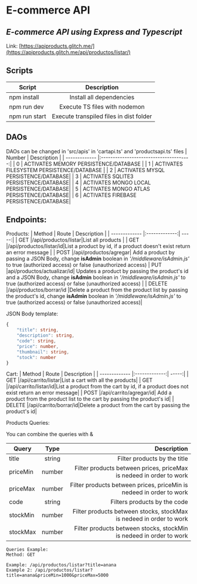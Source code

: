 # E-commerce API 
## _E-commerce API using Express and Typescript_

Link: [https://apiproducts.glitch.me/](https://apiproducts.glitch.me/api/productos/listar/)


## Scripts
| Script        | Description                            |
| ------------- |:--------------------------------------:|
| npm install   | Install all dependencies               |
| npm run dev   | Execute TS files with nodemon          | 
| npm run start | Execute transpiled files in dist folder|
## DAOs
DAOs can be changed in 'src/apis' in 'cartapi.ts' and 'productsapi.ts' files
| Number        | Description                            |
| ------------- |:--------------------------------------:|
| 0 | ACTIVATES MEMORY PERSISTENCE/DATABASE             |
| 1 | ACTIVATES FILESYSTEM PERSISTENCE/DATABASE          | 
| 2 | ACTIVATES MYSQL PERSISTENCE/DATABASE|
| 3 | ACTIVATES SQLITE3 PERSISTENCE/DATABASE|
| 4 | ACTIVATES MONGO LOCAL PERSISTENCE/DATABASE|
| 5 | ACTIVATES MONGO ATLAS PERSISTENCE/DATABASE|
| 6 | ACTIVATES FIREBASE PERSISTENCE/DATABASE|

## Endpoints:
Products:
| Method       | Route          | Description  |
| ------------- |:-------------:| -----:|
| GET     |/api/productos/listar|List all products |
| GET     |/api/productos/listar/id|List a product by id, if a product doesn't exist return an error message |
| POST    |/api/productos/agregar| Add a product by passing a JSON Body, change **isAdmin** boolean in *'/middleware/isAdmin.js'* to true (authorized access) or false (unauthorized access)
| PUT     |api/productos/actualizar/id| Updates a product by passing the product's id and a JSON Body, change **isAdmin** boolean in *'/middleware/isAdmin.js'* to true (authorized access) or false (unauthorized access) |
| DELETE |/api/productos/borrar/id |Delete a product from the product list by passing the product's id, change  **isAdmin** boolean in *'/middleware/isAdmin.js'* to true (authorized access) or false (unauthorized access)|

JSON Body template: 
```Typescript
{
    "title": string,
    "description": string,
    "code": string,
    "price": number,
    "thumbnail": string,
    "stock": number
}
```


Cart:
| Method       | Route          | Description  |
| ------------- |:-------------:| -----:|
| GET     |/api/carrito/listar|List a cart with all the products|
| GET     |/api/carrito/listar/id|List a product from the cart by id, if a product does not exist return an error message|
| POST    |/api/carrito/agregar/id| Add a product from the product list to the cart by passing the product's id|
| DELETE |/api/carrito/borrar/id|Delete a product from the cart by passing the product's id|

Products Queries:

You can combine the queries with &

| Query      | Type          | Description  |
| ------------- |:-------------:| -----:|
| title     |string|Filter products by the title|
| priceMin     |number| Filter products between prices, priceMax is nedeed in order to work|
| priceMax   |number| Filter products between prices, priceMin is nedeed in order to work|
| code |string|Filters products by the code|
| stockMin |number|Filter products between stocks, stockMax is nedeed in order to work|
| stockMax |number|Filter products between stocks, stockMin is nedeed in order to work|

```
Queries Example: 
Method: GET

Example: /api/productos/listar?title=anana
Example 2: /api/productos/listar?title=anana&priceMin=1000&priceMax=5000

````
